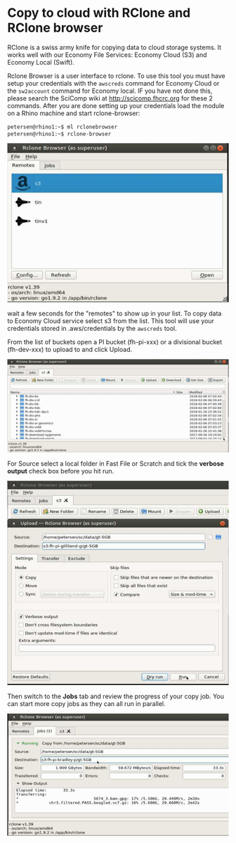 # Copy to cloud with RClone and RClone browser

RClone is a swiss army knife for copying data to cloud storage systems. It
works well with our Economy File Services: Economy Cloud (S3) and Economy
Local (Swift).

Rclone Browser is a user interface to rclone. To use this tool you must have setup your credentials with the `awscreds` command for Economy Cloud or the `sw2account` command for Economy local. IF you have not done this, please search the SciComp wiki at http://scicomp.fhcrc.org for these 2 commands.
After you are done setting up your credentials load the module on a Rhino machine and start rclone-browser:

    petersen@rhino1:~$ ml rclonebrowser
    petersen@rhino1:~$ rclone-browser

 ![](assets/markdown-img-paste-20180206075454552.png)

wait a few seconds for the "remotes" to show up in your list.
To copy data to Economy Cloud service select s3 from the list. This tool will use your credentials stored in .aws/credentials by the `awscreds` tool.

From the list of buckets open a PI bucket (fh-pi-xxx) or a divisional bucket
(fh-dev-xxx) to upload to and click Upload.

![](assets/markdown-img-paste-2018020608113959.png)

For Source select a local folder in Fast File or Scratch and tick the
**verbose output** check box before you hit run.

![](assets/markdown-img-paste-20180206081440448.png)

Then switch to the **Jobs** tab and review the progress of your copy job. You can start more copy jobs as they can all run in parallel.

![](assets/markdown-img-paste-20180206081620866.png)
